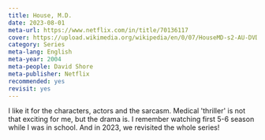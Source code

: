 ```yaml
---
title: House, M.D.
date: 2023-08-01
meta-url: https://www.netflix.com/in/title/70136117
cover: https://upload.wikimedia.org/wikipedia/en/0/07/HouseMD-s2-AU-DVD.jpg
category: Series
meta-lang: English
meta-year: 2004
meta-people: David Shore
meta-publisher: Netflix
recommended: yes
revisit: yes
---
```

I like it for the characters, actors and the sarcasm. Medical 'thriller' is not that exciting for me, but the drama is. I remember watching first 5-6 season while I was in school. And in 2023, we revisited the whole series! 